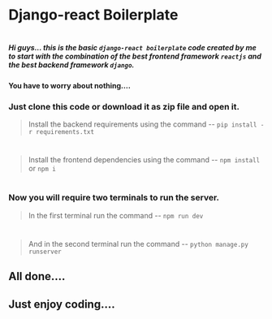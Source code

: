 # Django-react Boilerplate
#
##### Hi guys... this is the basic ```django-react boilerplate``` code created by me to start with the combination of the best frontend framework ```reactjs``` and the best backend framework ```django```.
**You have to worry about nothing....**
### Just clone this code or download it as zip file and open it.
> Install the backend requirements using the command --
```pip install -r requirements.txt```
#
> Install the frontend dependencies using the command --
```npm install``` or ```npm i```
#
### Now you will require two terminals to run the server.
> In the first terminal run the command --
```npm run dev```
#
> And in the second terminal run the command --
```python manage.py runserver```
## All done....
## Just enjoy coding....


